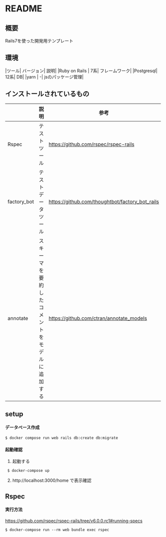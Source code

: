 # README

## 概要

Rails7を使った開発用テンプレート

## 環境

|ツール| バージョン| 説明|
|Ruby on Rails | 7系| フレームワーク|
|Postgresql| 12系| DB|
|yarn | -| jsのパッケージ管理|

## インストールされているもの
| | 説明| 参考|
|---|---|---|
|Rspec| テストツール| https://github.com/rspec/rspec-rails|
|factory_bot| テストデータツール|https://github.com/thoughtbot/factory_bot_rails|
|annotate| スキーマを要約したコメントをモデルに追加する| https://github.com/ctran/annotate_models|

## setup

#### データベース作成
```shell
$ docker compose run web rails db:create db:migrate
```
#### 起動確認
1. 起動する
```shell
 $ docker-compose up
```
2. http://localhost:3000/home で表示確認


## Rspec

#### 実行方法
https://github.com/rspec/rspec-rails/tree/v6.0.0.rc1#running-specs
```shell
$ docker-compose run --rm web bundle exec rspec
```